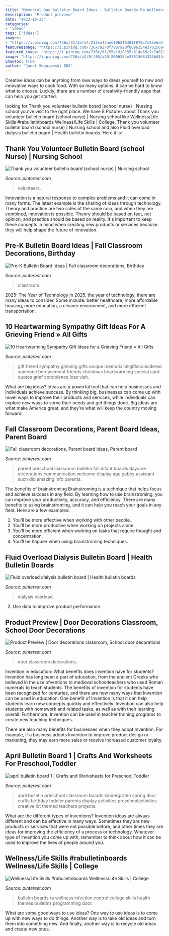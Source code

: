 ```yaml
---
title: "Memorial Day Bulletin Board Ideas : Bulletin Boards Ra Wellness Infection Control College Skills Health Themes Bulletins Programming Door"
description: "Product preview"
date: "2023-10-23"
categories:
- "ideas"
tags: ["ideas"]
images:
- "https://i.pinimg.com/736x/21/3e/a4/213ea43aed196216481f070c7c55e6a2--classroom-door-classroom-ideas.jpg"
featuredImage: "https://i.pinimg.com/736x/a2/0f/80/a20f8096354e37815684329b01349cd0.jpg"
featured_image: "https://i.pinimg.com/736x/81/55/c3/8155c314a65c1c7402272c60b3483484.jpg"
image: "https://i.pinimg.com/736x/a2/0f/80/a20f8096354e37815684329b01349cd0.jpg"
ShowToc: true
author: "Janet Swaniawski DDS"
---
```



Creative ideas can be anything from new ways to dress yourself to new and innovative ways to cook food. With so many options, it can be hard to know what to choose. Luckily, there are a number of creativity-friendly apps that can help you get started.

	

		
looking for Thank you volunteer bulletin board (school nurse) | Nursing school you've visit to the right place. We have 8 Pictures about Thank you volunteer bulletin board (school nurse) | Nursing school like Wellness/Life Skills #rabulletinboards Wellness/Life Skills | College, Thank you volunteer bulletin board (school nurse) | Nursing school and also Fluid overload dialysis bulletin board | Health bulletin boards. Here it is:
		
    
## Thank You Volunteer Bulletin Board (school Nurse) | Nursing School

<img loading=lazy src="https://i.pinimg.com/736x/77/28/b1/7728b1a3caffd9e51f2fed449703dbd1.jpg" onerror="this.onerror=null;this.src='https://tse3.mm.bing.net/th?id=OIP.WLdbnrtjqc5ehiAIdz-HCQHaJ3&amp;pid=15.1';" alt="Thank you volunteer bulletin board (school nurse) | Nursing school">

_Source: pinterest.com_

>volunteers. 

	

Innovation is a natural response to complex problems and it can come in many forms. The latest example is the sharing of ideas through technology. Theory and practice are two sides of the same coin, and when they are combined, innovation is possible. Theory should be based on fact, not opinion, and practice should be based on reality. It's important to keep these concepts in mind when creating new products or services because they will help shape the future of innovation.

    
## Pre-K Bulletin Board Ideas | Fall Classroom Decorations, Birthday

<img loading=lazy src="https://i.pinimg.com/736x/a2/0f/80/a20f8096354e37815684329b01349cd0.jpg" onerror="this.onerror=null;this.src='https://tse4.mm.bing.net/th?id=OIP.fzugq69CwzJCEfQmofNgGgAAAA&amp;pid=15.1';" alt="Pre-K Bulletin Board Ideas | Fall classroom decorations, Birthday">

_Source: pinterest.com_

>classroom. 

	

2025: The Year of Technology
In 2025, the year of technology, there are many ideas to consider. Some include: better healthcare, more affordable housing, more education, a cleaner environment, and more efficient transportation.

    
## 10 Heartwarming Sympathy Gift Ideas For A Grieving Friend » All Gifts

<img loading=lazy src="https://i.pinimg.com/736x/81/55/c3/8155c314a65c1c7402272c60b3483484.jpg" onerror="this.onerror=null;this.src='https://tse2.mm.bing.net/th?id=OIP.rXcF8kokfHb62UWPUb9HbAHaLH&amp;pid=15.1';" alt="10 Heartwarming Sympathy Gift Ideas for a Grieving Friend » All Gifts">

_Source: pinterest.com_

>gift friend sympathy grieving gifts unique memorial allgiftsconsidered someone bereavement friends christmas heartwarming special card quotes grief condolence loss visit. 

	

What are big ideas?
Ideas are a powerful tool that can help businesses and individuals achieve success. By thinking big, businesses can come up with novel ways to improve their products and services, while individuals can explore new ways to serve their needs and get things done. Big ideas are what make America great, and they’re what will keep the country moving forward.

    
## Fall Classroom Decorations, Parent Board Ideas, Parent Board

<img loading=lazy src="https://i.pinimg.com/736x/49/9b/c5/499bc5eae33d9c9b1eccf13e7c4298b2--preschool-age-preschool-classroom.jpg" onerror="this.onerror=null;this.src='https://tse1.mm.bing.net/th?id=OIP.JTGXWJY1lyEwDVIemTyf5gHaJ4&amp;pid=15.1';" alt="Fall classroom decorations, Parent board ideas, Parent board">

_Source: pinterest.com_

>parent preschool classroom bulletin fall infant boards daycare decorations communication welcome display age gabby assistant such did amazing info parents. 

	

The benefits of brainstroming
Brainstroming is a technique that helps focus and achieve success in any field. By learning how to use brainstroming, you can improve your productivity, accuracy, and efficiency. There are many benefits to using brainstroming, and it can help you reach your goals in any field. Here are a few examples:
1. You’ll be more effective when working with other people.
2. You’ll be more productive when working on projects alone.
3. You’ll be more efficient when working on tasks that require thought and concentration.
4. You’ll be happier when using brainstroming techniques.

    
## Fluid Overload Dialysis Bulletin Board | Health Bulletin Boards

<img loading=lazy src="https://i.pinimg.com/736x/59/f8/b7/59f8b7776e46b449769165dab2757a65.jpg" onerror="this.onerror=null;this.src='https://tse3.mm.bing.net/th?id=OIP.bywPYsojtx_h6uFNG-4e0AHaKy&amp;pid=15.1';" alt="Fluid overload dialysis bulletin board | Health bulletin boards">

_Source: pinterest.com_

>dialysis overload. 

	

2. Use data to improve product performance.

    
## Product Preview | Door Decorations Classroom, School Door Decorations

<img loading=lazy src="https://i.pinimg.com/736x/95/aa/88/95aa881de2d7b3703c6df3cde7d5805c.jpg" onerror="this.onerror=null;this.src='https://tse3.mm.bing.net/th?id=OIP.bz-SARMQ_57Mv7ZmO6g4FAHaJ3&amp;pid=15.1';" alt="Product Preview | Door decorations classroom, School door decorations">

_Source: pinterest.com_

>door classroom decorations. 

	

Invention in education: What benefits does invention have for students?
Invention has long been a part of education, from the ancient Greeks who believed in the use ofventions to medieval schoolteachers who used Roman numerals to teach students. The benefits of invention for students have been recognized for centuries, and there are now many ways that Invention can be used in education. 
One benefit of Invention is that it can help students learn new concepts quickly and effectively. Invention can also help students with homework and related tasks, as well as with their learning overall. Furthermore, Invention can be used in teacher training programs to create new teaching techniques. 

There are also many benefits for businesses when they adopt Invention. For example, if a business adopts Invention to improve product design or marketing, they may earn more sales or receive increased customer loyalty.

    
## April Bulletin Board 1 | Crafts And Worksheets For Preschool,Toddler

<img loading=lazy src="https://i.pinimg.com/736x/21/3e/a4/213ea43aed196216481f070c7c55e6a2--classroom-door-classroom-ideas.jpg" onerror="this.onerror=null;this.src='https://tse2.mm.bing.net/th?id=OIP.TglMrL4z5EvR_k4UlC73OgHaJ3&amp;pid=15.1';" alt="april bulletin board 1 | Crafts and Worksheets for Preschool,Toddler">

_Source: pinterest.com_

>april bulletin preschool classroom boards kindergarten spring door crafts birthday toddler parents display activities preschoolactivities creative lot themed teachers projects. 

	

What are the different types of inventions?
Invention ideas are always different and can be effective in many ways. Sometimes they are new products or services that were not possible before, and other times they are ideas for improving the efficiency of a process or technology. Whatever type of invention you come up with, remember to think about how it can be used to improve the lives of people around you.

    
## Wellness/Life Skills #rabulletinboards Wellness/Life Skills | College

<img loading=lazy src="https://i.pinimg.com/736x/cf/72/a4/cf72a404eb9d5a35c786d270080d6b5e.jpg" onerror="this.onerror=null;this.src='https://tse2.mm.bing.net/th?id=OIP.MXjZoG0qPI2VeZLr3m3wSgHaNK&amp;pid=15.1';" alt="Wellness/Life Skills #rabulletinboards Wellness/Life Skills | College">

_Source: pinterest.com_

>bulletin boards ra wellness infection control college skills health themes bulletins programming door. 

	

What are some good ways to use ideas?
One way to use ideas is to come up with new ways to do things. Another way is to take old ideas and turn them into something new. And finally, another way is to recycle old ideas and create new ones.

